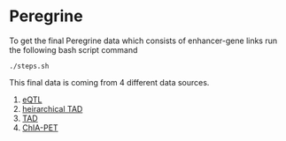 # Peregrine

To get the final Peregrine data which consists of enhancer-gene links run the following bash script command

```
./steps.sh
```

This final data is coming from 4 different data sources. 
1. [eQTL](eQTL/)
2. [heirarchical TAD](heirarchicalTAD/)
3. [TAD](tad/)
4. [ChIA-PET](chia_pet/)